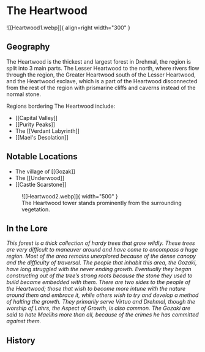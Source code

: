 # The Heartwood

![[Heartwood1.webp]]{ align=right width="300" }

## Geography

The Heartwood is the thickest and largest forest in Drehmal, the region is split into 3 main parts. The Lesser Heartwood to the north, where rivers flow through the region, the Greater Heartwood south of the Lesser Heartwood, and the Heartwood exclave, which is a part of the Heartwood disconnected from the rest of the region with prismarine cliffs and caverns instead of the normal stone.

Regions bordering The Heartwood include:

- [[Capital Valley]]
- [[Purity Peaks]]
- The [[Verdant Labyrinth]]
- [[Mael's Desolation]]

## Notable Locations

- The village of [[Gozak]]
- The [[Underwood]]
- [[Castle Scarstone]]

<figure markdown>
  ![[Heartwood2.webp]]{ width="500" }
  <figcaption>The Heartwood tower stands prominently from the surrounding vegetation.</figcaption>
</figure>

## In the Lore 

*This forest is a thick collection of hardy trees that grow wildly. These trees are very difficult to maneuver around and have come to encompass a huge region. Most of the area remains unexplored because of the dense canopy and the difficulty of traversal. The people that inhabit this area, the Gozaki, have long struggled with the never ending growth. Eventually they began constructing out of the tree’s strong roots because the stone they used to build became embedded with them. There are two sides to the people of the Heartwood; those that wish to become more intune with the nature around them and embrace it, while others wish to try and develop a method of halting the growth. They primarily serve Virtuo and Drehmal, though the worship of Lahrs, the Aspect of Growth, is also common. The Gozaki are said to hate Maelihs more than all, because of the crimes he has committed against them.*

## History

